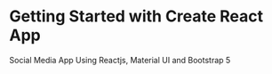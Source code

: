 # Getting Started with Create React App

Social Media App Using Reactjs, Material UI and Bootstrap 5

